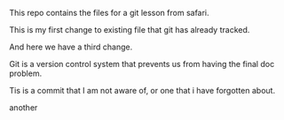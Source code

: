 This repo contains the files for a git lesson from safari.

This is my first change to existing file that git has already tracked.

And here we have a third change.

Git is a version control system that prevents us from having the final doc problem.

Tis is a commit that I am not aware of, or one that i have forgotten about.

another

